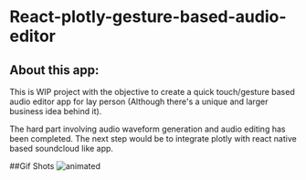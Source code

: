 # React-plotly-gesture-based-audio-editor

## About this app:
This is WIP project with the objective to create a quick touch/gesture based audio editor app for lay person (Although there's a unique and larger business idea behind it).

The hard part involving audio waveform generation and audio editing has been completed. The next step would be to integrate plotly with react native based soundcloud like app.

##Gif Shots
![animated](Screenshots/App.gif)
